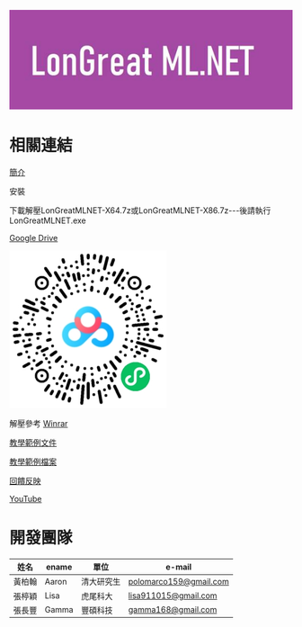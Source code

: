 ![Logo](LMLNET.jpg)

# 相關連結

[簡介](/CHT/Introduction.pdf)

安裝

下載解壓LonGreatMLNET-X64.7z或LonGreatMLNET-X86.7z---後請執行 LonGreatMLNET.exe 

[Google Drive](https://drive.google.com/drive/folders/1OD5pQfMMWH2KqYxNaQeACFvs2F-nMMcJ?usp=sharing)

[![baidu](2dCode.png)](http://baidu.longreat.net)


解壓參考  [Winrar](https://www.win-rar.com/)


[教學範例文件](https://drive.google.com/drive/folders/1XUF5HQbWiac2Z4qwqRIfWqDGCTfffruw?usp=sharing)

[教學範例檔案](/TeachingExample.zip)

[回饋反映](http://fb.longreat.net)

[YouTube](http://youtube.longreat.net)


# 開發團隊

| 姓名  | ename  | 單位 |  e-mail |
| -------|------ | -------|------ |
| 黃柏翰 | Aaron | 清大研究生 | [polomarco159@gmail.com](polomarco159@gmail.com)  |
| 張楟穎 | Lisa | 虎尾科大   | [lisa911015@gmail.com](lisa911015@gmail.com)  |
| 張長豐 | Gamma | 豐碩科技   | [gamma168@gmail.com](gamma168@gmail.com)  |
